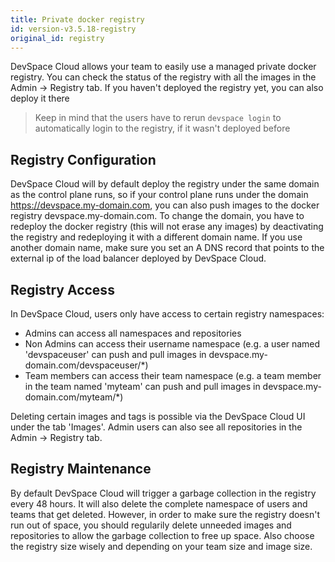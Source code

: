 ```yaml
---
title: Private docker registry
id: version-v3.5.18-registry
original_id: registry
---
```


DevSpace Cloud allows your team to easily use a managed private docker registry. You can check the status of the registry with all the images in the Admin -> Registry tab. If you haven't deployed the registry yet, you can also deploy it there

> Keep in mind that the users have to rerun `devspace login` to automatically login to the registry, if it wasn't deployed before

## Registry Configuration

DevSpace Cloud will by default deploy the registry under the same domain as the control plane runs, so if your control plane runs under the domain https://devspace.my-domain.com, you can also push images to the docker registry devspace.my-domain.com. To change the domain, you have to redeploy the docker registry (this will not erase any images) by deactivating the registry and redeploying it with a different domain name. If you use another domain name, make sure you set an A DNS record that points to the external ip of the load balancer deployed by DevSpace Cloud.  

## Registry Access

In DevSpace Cloud, users only have access to certain registry namespaces:
- Admins can access all namespaces and repositories
- Non Admins can access their username namespace (e.g. a user named 'devspaceuser' can push and pull images in devspace.my-domain.com/devspaceuser/*)
- Team members can access their team namespace (e.g. a team member in the team named 'myteam' can push and pull images in devspace.my-domain.com/myteam/*)

Deleting certain images and tags is possible via the DevSpace Cloud UI under the tab 'Images'. Admin users can also see all repositories in the Admin -> Registry tab.

## Registry Maintenance

By default DevSpace Cloud will trigger a garbage collection in the registry every 48 hours. It will also delete the complete namespace of users and teams that get deleted. However, in order to make sure the registry doesn't run out of space, you should regularily delete unneeded images and repositories to allow the garbage collection to free up space. Also choose the registry size wisely and depending on your team size and image size.  
